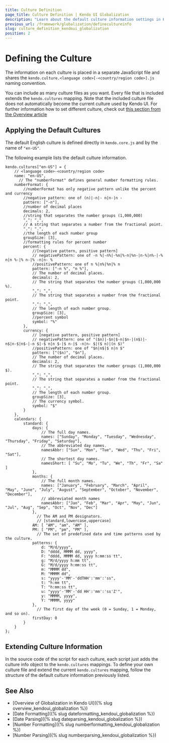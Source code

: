 ```yaml
---
title: Culture Definition
page_title: Culture Definition | Kendo UI Globalization
description: "Learn about the default culture information settings in Kendo UI and how to define culture information in culture files and then extend it."
previous_url: /framework/globalization/definecultureinfo
slug: culture_definition_kendoui_globalization
position: 2
---
```


# Defining the Culture

The information on each culture is placed in a separate JavaScript file and shares the `kendo.culture.<language code>[-<country/region code>].js` naming convention.

You can include as many culture files as you want. Every file that is included extends the `kendo.cultures` mapping. Note that the included culture file does not automatically become the current culture used by Kendo UI. For further information how to set different culture, check out [this section from the Overview article](https://docs.telerik.com/kendo-ui/globalization/intl/overview#defining-the-current-culture)

## Applying the Default Cultures

The default English culture is defined directly in `kendo.core.js` and by the name of `"en-US"`.

The following example lists the default culture information.

    kendo.cultures["en-US"] = {
	    // <language code>-<country/region code>
        name: "en-US",
		  // The "numberFormat" defines general number formatting rules.
        numberFormat: {
            //numberFormat has only negative pattern unlike the percent and currency
            //negative pattern: one of (n)|-n|- n|n-|n -
            pattern: ["-n"],
            //number of decimal places
            decimals: 2,
            //string that separates the number groups (1,000,000)
            ",": ",",
			// A string that separates a number from the fractional point.
            ".": ".",
            //the length of each number group
            groupSize: [3],
            //formatting rules for percent number
            percent: {
                //[negative pattern, positive pattern]
				// negativePattern: one of -n %|-n%|-%n|%-n|%n-|n-%|n%-|-% n|n %-|% n-|% -n|n- %
                //positivePattern: one of n %|n%|%n|% n
                pattern: ["-n %", "n %"],
				// The number of decimal places.
                decimals: 2,
				// The string that separates the number groups (1,000,000 %).
                ",": ",",
				// The string that separates a number from the fractional point.
                ".": ".",
				// The length of each number group.
                groupSize: [3],
                //percent symbol
                symbol: "%"
            },
            currency: {
				// [negative pattern, positive pattern]
				// negativePattern: one of "($n)|-$n|$-n|$n-|(n$)|-n$|n-$|n$-|-n $|-$ n|n $-|$ n-|$ -n|n- $|($ n)|(n $)"
            	//positivePattern: one of "$n|n$|$ n|n $"
                pattern: ["($n)", "$n"],
				// The number of decimal places.
                decimals: 2,
				// The string that separates the number groups (1,000,000 $).
                ",": ",",
				// The string that separates a number from the fractional point.
                ".": ".",
				// The length of each number group.
                groupSize: [3],
				// The currency symbol.
                symbol: "$"
            }
        },
        calendars: {
            standard: {
                days: {
					// The full day names.
                    names: ["Sunday", "Monday", "Tuesday", "Wednesday", "Thursday", "Friday", "Saturday"],
					// The abbreviated day names.
                    namesAbbr: ["Sun", "Mon", "Tue", "Wed", "Thu", "Fri", "Sat"],
					// The shortest day names.
                    namesShort: [ "Su", "Mo", "Tu", "We", "Th", "Fr", "Sa" ]
                },
                months: {
 					// The full month names.
                    names: ["January", "February", "March", "April", "May", "June", "July", "August", "September", "October", "November", "December"],
					// abbreviated month names
                    namesAbbr: ["Jan", "Feb", "Mar", "Apr", "May", "Jun", "Jul", "Aug", "Sep", "Oct", "Nov", "Dec"]
                },
				  // The AM and PM designators.
				  // [standard,lowercase,uppercase]
                AM: [ "AM", "am", "AM" ],
                PM: [ "PM", "pm", "PM" ],
				  // The set of predefined date and time patterns used by the culture.
                patterns: {
                    d: "M/d/yyyy",
                    D: "dddd, MMMM dd, yyyy",
                    F: "dddd, MMMM dd, yyyy h:mm:ss tt",
                    g: "M/d/yyyy h:mm tt",
                    G: "M/d/yyyy h:mm:ss tt",
                    m: "MMMM dd",
                    M: "MMMM dd",
                    s: "yyyy'-'MM'-'ddTHH':'mm':'ss",
                    t: "h:mm tt",
                    T: "h:mm:ss tt",
                    u: "yyyy'-'MM'-'dd HH':'mm':'ss'Z'",
                    y: "MMMM, yyyy",
                    Y: "MMMM, yyyy"
                },
				  // The first day of the week (0 = Sunday, 1 = Monday, and so on).
                firstDay: 0
            }
        }
    };

## Extending Culture Information

In the source code of the script for each culture, each script just adds the culture info object to the `kendo.cultures` mappings. To define your own culture file and extend the current `kendo.cultures` mapping, follow the structure of the default culture information previously listed.

## See Also

* [Overview of Globalization in Kendo UI]({% slug overview_kendoui_globalization %})
* [Date Formatting]({% slug dateformatting_kendoui_globalization %})
* [Date Parsing]({% slug dateparsing_kendoui_globalization %})
* [Number Formatting]({% slug numberformatting_kendoui_globalization %})
* [Number Parsing]({% slug numberparsing_kendoui_globalization %})

